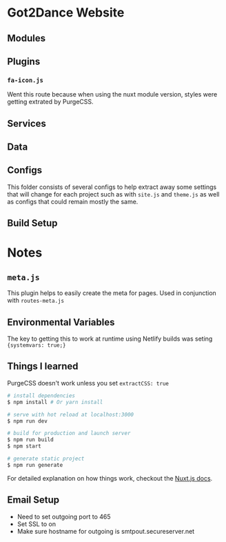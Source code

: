 # Got2Dance Website


## Modules

## Plugins

### `fa-icon.js`
Went this route because when using the nuxt module version, styles were getting extrated by PurgeCSS.

## Services

## Data

## Configs
This folder consists of several configs to help extract away some settings that will change for each project such as with `site.js` and `theme.js` as well as configs that could remain mostly the same. 

## Build Setup


# Notes

## `meta.js`

This plugin helps to easily create the meta for pages. Used in conjunction with `routes-meta.js` 

## Environmental Variables
The key to getting this to work at runtime using Netlify builds was seting `{systemvars: true;}`

## Things I learned

PurgeCSS doesn't work unless you set `extractCSS: true`




``` bash
# install dependencies
$ npm install # Or yarn install

# serve with hot reload at localhost:3000
$ npm run dev

# build for production and launch server
$ npm run build
$ npm start

# generate static project
$ npm run generate
```

For detailed explanation on how things work, checkout the [Nuxt.js docs](https://github.com/nuxt/nuxt.js).

## Email Setup
- Need to set outgoing port to 465
- Set SSL to on
- Make sure hostname for outgoing is smtpout.secureserver.net